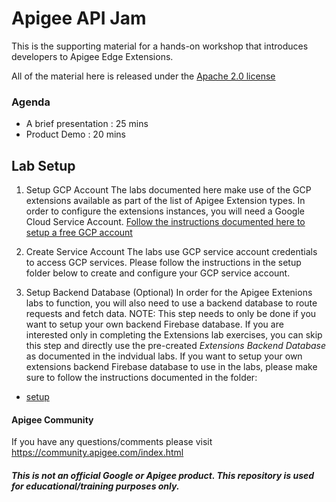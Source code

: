 # Apigee API Jam
This is the supporting material for a hands-on workshop that introduces developers to Apigee Edge Extensions.

All of the material here is released under the [Apache 2.0 license](./LICENSE.md)

### Agenda
* A brief presentation : 25 mins
* Product Demo : 20 mins

## Lab Setup

1. Setup GCP Account
The labs documented here make use of the GCP extensions available as part of the list of Apigee Extension types.
In order to configure the extensions instances, you will need a Google Cloud Service Account.
[Follow the instructions documented here to setup a free GCP account](https://cloud.google.com/free/)

2. Create Service Account
The labs use GCP service account credentials to access GCP services. Please follow the instructions in the setup folder below to create and configure your GCP service account.

3. Setup Backend Database (Optional)
In order for the Apigee Extenions labs to function, you will also need to use a backend database to route requests and fetch data.
NOTE: This step needs to only be done if you want to setup your own backend Firebase database. If you are interested only in completing the Extensions lab exercises, you can skip this step and directly use the pre-created *Extensions Backend Database* as documented in the indvidual labs.
If you want to setup your own extensions backend Firebase database to use in the labs, please make sure to follow the instructions documented in the folder: 

* [setup](./setup/README.md)

#### Apigee Community 
If you have any questions/comments please visit https://community.apigee.com/index.html

##### This is not an official Google or Apigee product. This repository is used for educational/training purposes only.
